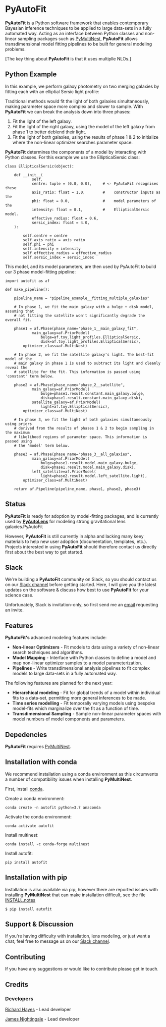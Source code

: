 # PyAutoFit

**PyAutoFit** is a Python software framework that enables contemporary Bayesian inference techniques to be applied to large data-sets in a fully automated way. Acting as an interface between Python classes and non-linear sampling packages such as [PyMultiNest](http://johannesbuchner.github.io/pymultinest-tutorial/install.html), **PyAutoFit** allows transdimensional model fitting pipelines to be built for general modeling problems.

[The key thing about **PyAutoFit** is that it uses multiplle NLOs.]

## Python Example

In this example, we perform galaxy photometry on two merging galaxies by fitting each with an elliptial Sersic light profile:

Traditional methods would fit the light of both galaxies simultaneously, making parameter space more complex and slower to sample. With **PyAutoFit** we can break the analysis down into three phases:

1) Fit the light of the left galaxy.
2) Fit the light of the right galaxy, using the model of the left galaxy from phase 1 to better deblend their light.
3) Fit the light of both galaxies, using the results of phase 1 & 2 to initialize where the non-linear optimizer searches parameter space.

**PyAutoFit** determines the components of a model by interacting with Python classes. For this example we use the EllipticalSersic class:

```
class EllipticalSersic(object):

    def __init__(
            self,
            centre: tuple = (0.0, 0.0),     # <- PyAutoFit recognises these
            axis_ratio: float = 1.0,        #    constructor inputs as the
            phi: float = 0.0,               #    model parameters of the
            intensity: float = 0.1,         #    EllipticalSersic model.
            effective_radius: float = 0.6,
            sersic_index: float = 4.0,
    ):

        self.centre = centre
        self.axis_ratio = axis_ratio
        self.phi = phi
        self.intensity = intensity
        self.effective_radius = effective_radius
        self.sersic_index = sersic_index
```

This model, and its model parameters, are then used by PyAutoFit to build our 3 phase model-fitting pipeline:

```
import autofit as af

def make_pipeline():

    pipeline_name = "pipeline_example__fitting_multiple_galaxies"

    # In phase 1, we fit the main galaxy with a bulge + disk model, assuming that
    # not fitting the satellite won't significantly degrade the overall fit.

    phase1 = af.Phase(phase_name="phase_1__main_galaxy_fit",
            main_galaxy=af.PriorModel(
                bulge=af.toy.light_profiles.EllipticalSersic,
                disk=af.toy.light_profiles.EllipticalSersic),
        optimizer_class=af.MultiNest)

    # In phase 2, we fit the satellite galaxy's light. The best-fit model of the
    # main galaxy in phase 1 is used to subtract its light and cleanly reveal the
    # satellite for the fit. This information is passed using 'constant' term below.

    phase2 = af.Phase(phase_name="phase_2__satellite",
            main_galaxy=af.PriorModel(
                bulge=phase1.result.constant.main_galaxy.bulge,
                disk=phase1.result.constant.main_galaxy.disk),
            satellite_galaxy=af.PriorModel(
                light=af.toy.EllipticalSersic),
        optimizer_class=af.MultiNest)

    # In phase 3, we fit the light of both galaxies simultaneously using priors
    # derived from the results of phases 1 & 2 to begin sampling in the maximum
    # likelihood regions of parameter space. This information is passed using
    # the 'model' term below.

    phase3 = af.Phase(phase_name="phase_3__all_galaxies",
            main_galaxy=af.PriorModel(
                bulge=phase1.result.model.main_galaxy.bulge,
                disk=phase1.result.model.main_galaxy.disk),
            left_satellite=af.PriorModel(
                light=phase2.result.model.left_satellite.light),
        optimizer_class=af.MultiNest)

    return af.Pipeline(pipeline_name, phase1, phase2, phase3)
```

## Status

**PyAutoFit** is ready for adoption by model-fitting packages, and is currently used by [**PyAutoLens**](https://github.com/Jammy2211/PyAutoLens) for modeling strong gravitational lens galaxies.PyAutoFit

However, **PyAutoFit** is still currently in alpha and lacking many keey materials to help new user adoption (documentation, templates, etc.). Projects interested in using **PyAutoFit** should therefore contact us directly first about the best way to get started.

## Slack

We're building a **PyAutoFit** community on Slack, so you should contact us on our [Slack channel](https://pyautofit.slack.com/) before getting started. Here, I will give you the latest updates on the software & discuss how best to use **PyAutoFit** for your science case.

Unfortunately, Slack is invitation-only, so first send me an [email](https://github.com/Jammy2211) requesting an invite.

## Features

**PyAutoFit's** advanced modeling features include:

- **Non-linear Optimizers** - Fit models to data using a variety of non-linear search techniques and algorithms.
- **Model Mapping** - Interface with Python classes to define a model and map non-linear optimizer samples to a model parameterization.
- **Pipelines** - Write transdimensional analysis pipelines to fit complex models to large data-sets in a fully automated way.

The following features are planned for the next year:

- **Hierarchical modeling** - Fit for global trends of a model within individual fits to a data-set, permitting more general inferences to be made.
- **Time series modelling** - Fit temporally varying models using bespoke model-fits which marginalize over the fit as a function of time.
- **Transdimensional Sampling** - Sample non-linear parameter spaces with model numbers of model components and parameters.

## Depedencies

**PyAutoFit** requires [PyMultiNest](http://johannesbuchner.github.io/pymultinest-tutorial/install.html).

## Installation with conda

We recommend installation using a conda environment as this circumvents a number of compatibility issues when installing **PyMultiNest**.

First, install [conda](https://conda.io/miniconda.html).

Create a conda environment:

```
conda create -n autofit python=3.7 anaconda
```

Activate the conda environment:

```
conda activate autofit
```

Install multinest:

```
conda install -c conda-forge multinest
```

Install autofit:

```
pip install autofit
```

## Installation with pip

Installation is also available via pip, however there are reported issues with installing **PyMultiNest** that can make installation difficult, see the file [INSTALL.notes](https://github.com/Jammy2211/PyAutoFit/blob/master/INSTALL.notes)

```
$ pip install autofit
```

## Support & Discussion

If you're having difficulty with installation, lens modeling, or just want a chat, feel free to message us on our [Slack channel](https://pyautofit.slack.com/).

## Contributing

If you have any suggestions or would like to contribute please get in touch.

## Credits

### Developers

[Richard Hayes](https://github.com/rhayes777) - Lead developer

[James Nightingale](https://github.com/Jammy2211) - Lead developer